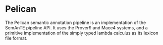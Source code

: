 # Pelican

The Pelican semantic annotation pipeline is an implementation of the SemAnTE pipeline API.
It uses the Prover9 and Mace4 systems, and a primitive implementation of the simply typed
lambda calculus as its lexicon file format.